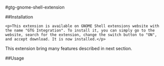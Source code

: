 #gtg-gnome-shell-extension

##Installation

	<p>This extension is available on GNOME Shell extensions website with the name "GTG Integration". To install it, you can simply go to the website, search for the extension, change the switch button to "ON", and accept download. It is now installed.</p>
This extension bring many features described in next section.

##Usage
